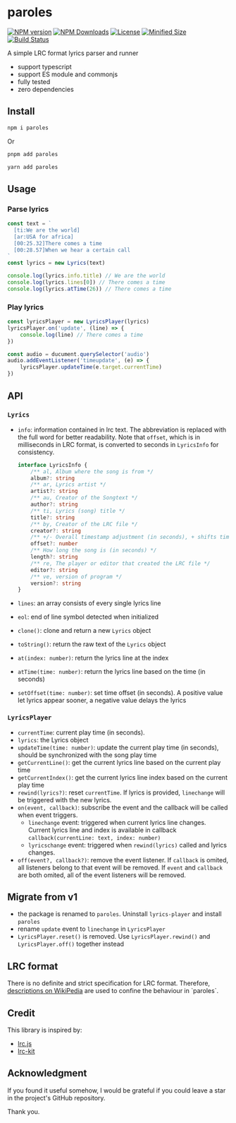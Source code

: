 # paroles

[![NPM version][npm-image]][npm-url] [![NPM Downloads][npm-download]][npm-url] [![License][license]][license-url] [![Minified Size][minified-size]][npm-url] [![Build Status][build-status]][github-actions]

A simple LRC format lyrics parser and runner

- support typescript
- support ES module and commonjs
- fully tested
- zero dependencies

## Install

```sh
npm i paroles
```

Or

```sh
pnpm add paroles
```

```sh
yarn add paroles
```

## Usage

### Parse lyrics

```js
const text = `
  [ti:We are the world]
  [ar:USA for africa]
  [00:25.32]There comes a time
  [00:28.57]When we hear a certain call
`
const lyrics = new Lyrics(text)

console.log(lyrics.info.title) // We are the world
console.log(lyrics.lines[0]) // There comes a time
console.log(lyrics.atTime(26)) // There comes a time
```

### Play lyrics

```js
const lyricsPlayer = new LyricsPlayer(lyrics)
lyricsPlayer.on('update', (line) => {
    console.log(line) // There comes a time
})

const audio = ducument.querySelector('audio')
audio.addEventListener('timeupdate', (e) => {
    lyricsPlayer.updateTime(e.target.currentTime)
})
```

## API

### `Lyrics`

- `info`: information contained in lrc text. The abbreviation is replaced with the full word for better readability. Note that `offset`, which is in milliseconds in LRC format, is converted to seconds in `LyricsInfo` for consistency.

    ```ts
    interface LyricsInfo {
        /** al, Album where the song is from */
        album?: string
        /** ar, Lyrics artist */
        artist?: string
        /** au, Creator of the Songtext */
        author?: string
        /** ti, Lyrics (song) title */
        title?: string
        /** by, Creator of the LRC file */
        creator?: string
        /** +/- Overall timestamp adjustment (in seconds), + shifts time up, - shifts down i.e. A positive value let lyrics appear sooner, a negative value delays the lyrics */
        offset?: number
        /** How long the song is (in seconds) */
        length?: string
        /** re, The player or editor that created the LRC file */
        editor?: string
        /** ve, version of program */
        version?: string
    }
    ```

- `lines`: an array consists of every single lyrics line
- `eol`: end of line symbol detected when initialized
- `clone()`: clone and return a new `Lyrics` object
- `toString()`: return the raw text of the `Lyrics` object
- `at(index: number)`: return the lyrics line at the index
- `atTime(time: number)`: return the lyrics line based on the time (in seconds)
- `setOffset(time: number)`: set time offset (in seconds). A positive value let lyrics appear sooner, a negative value delays the lyrics

### `LyricsPlayer`

- `currentTime`: current play time (in seconds).
- `lyrics`: the Lyrics object
- `updateTime(time: number)`: update the current play time (in seconds), should be synchronized with the song play time
- `getCurrentLine()`: get the current lyrics line based on the current play time
- `getCurrentIndex()`: get the current lyrics line index based on the current play time
- `rewind(lyrics?)`: reset `currentTime`. If lyrics is provided, `linechange` will be triggered with the new lyrics.
- `on(event, callback)`: subscribe the event and the callback will be called when event triggers. 
    - `linechange` event: triggered when current lyrics line changes. Current lyrics line and index is available in callback `callback(currentLine: text, index: number)`
    - `lyricschange` event: triggered when `rewind(lyrics)` called and lyrics changes.
- `off(event?, callback?)`: remove the event listener. If `callback` is omited, all listeners belong to that event will be removed. If `event` and `callback` are both omited, all of the event listeners will be removed.

## Migrate from v1

- the package is renamed to `paroles`. Uninstall `lyrics-player` and install `paroles`
- rename `update` event to `linechange` in `LyricsPlayer`
- `LyricsPlayer.reset()` is removed. Use `LyricsPlayer.rewind()` and `LyricsPlayer.off()` together instead

## LRC format

There is no definite and strict specification for LRC format. Therefore, [descriptions on WikiPedia](https://en.wikipedia.org/wiki/LRC_(file_format)) are used to confine the behaviour in `paroles`.

## Credit
This library is inspired by:
- [lrc.js](https://www.npmjs.com/package/lrc.js)
- [lrc-kit](https://www.npmjs.com/package/lrc-kit)

## Acknowledgment

If you found it useful somehow, I would be grateful if you could leave a star in the project's GitHub repository.

Thank you.

[npm-url]: https://www.npmjs.com/package/paroles
[npm-image]: https://badge.fury.io/js/paroles.svg
[npm-download]: https://img.shields.io/npm/dw/paroles
[license]: https://img.shields.io/github/license/Clarkkkk/paroles
[license-url]: https://github.com/Clarkkkk/paroles/blob/main/LICENSE.md
[minified-size]: https://img.shields.io/bundlephobia/min/paroles
[build-status]: https://img.shields.io/github/actions/workflow/status/Clarkkkk/paroles/.github%2Fworkflows%2Fpublish.yml
[github-actions]: https://github.com/Clarkkkk/paroles/actions
